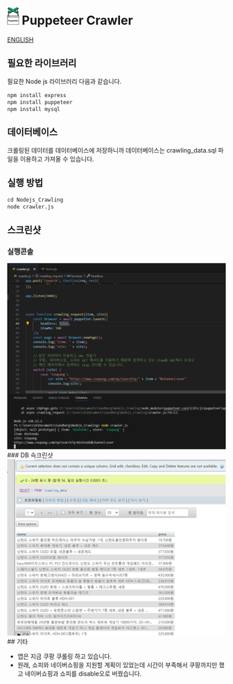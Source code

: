 # <img src="./img/puppeter_icon.png" height="40px" /> Puppeteer Crawler
<a href="./README_eng.md">ENGLISH</a>
## 필요한 라이브러리
필요한 Node js 라이브러리 다음과 같습니다.
```
npm install express
npm install puppeteer
npm install mysql
```
## 데이터베이스
크롤링된 데이터를 데이터베이스에 저장하니까 데이터베이스는 crawling_data.sql 파일을 이용하고 가져올 수 있습니다.
## 실행 방법
```
cd Nodejs_Crawling
node crawler.js
```
## 스크린샷
### 실행콘솔
<img src="img/execution_screen.png" />
### DB 슥크린샷
<img src="/img/db_screenshoot.png" />
## 기타
<ul>
  <li>앱은 지금 쿠팡 쿠롤링 하고 있습니다.</li>
  <li>원래, 쇼피와 네이버쇼핑을 지원할 계획이 있었는데 시간이 부족해서 쿠팡까지만 했고 네이버쇼핑과 쇼피를 disable오로 버꿨습니다.</li>
</ul>
